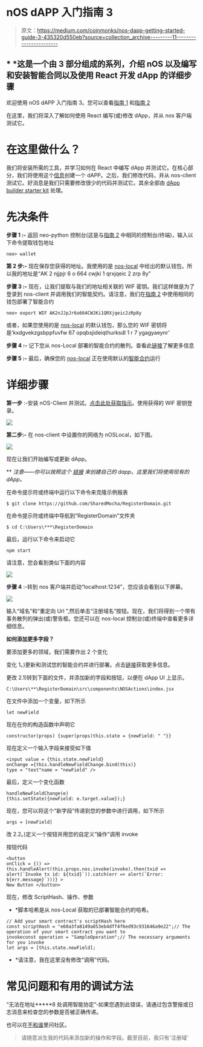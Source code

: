 # nOS dAPP 入门指南 3

> 原文：<https://medium.com/coinmonks/nos-dapp-getting-started-guide-3-435320d550eb?source=collection_archive---------11----------------------->

## * *这是一个由 3 部分组成的系列，介绍 nOS 以及编写和安装智能合同以及使用 React 开发 dApp 的详细步骤

欢迎使用 nOS dAPP 入门指南 3。您可以查看[指南 1](/@SharedMocha/nos-dapp-getting-started-guide-187e72ed9ace) 和[指南 2](/@SharedMocha/nos-dapp-getting-started-guide-2-e4f7524375f)

在这里，我们将深入了解如何使用 React 编写(或)修改 dApp，并从 nos 客户端测试它。

# 在这里做什么？

我们将安装所需的工具，并学习如何在 React 中编写 dApp 并测试它。在核心部分，我们将使用这个[信息](/nos-io/one-click-nos-dapp-development-create-nos-dapp-e086997f0f3d)创建一个 dAPP。之后，我们修改代码，并从 nos-client 测试它。好消息是我们只需要修改很少的代码并测试它。其余全部由 [dApp builder starter kit](/nos-io/one-click-nos-dapp-development-create-nos-dapp-e086997f0f3d) 处理。

# 先决条件

**步骤 1 :-** 返回 neo-python 控制台(这是与[指南 2](/@SharedMocha/nos-dapp-getting-started-guide-2-e4f7524375f) 中相同的控制台/终端)，输入以下命令提取钱包地址

```
neo> wallet
```

**第 2 步:-** 现在保存您获得的地址。我使用的是 [nos-local](https://github.com/nos/nos-local) 中给出的默认钱包，所以我的地址是“AK 2 njjpjr 6 o 664 cwjki 1 qrxjqeic 2 zrp 8y”

**步骤 3 :-** 现在，让我们提取与我们的地址相关联的 WIF 密钥。我们这样做是为了登录到 nos-client 并调用我们的智能契约。请注意，我们在[指南 2](/@SharedMocha/nos-dapp-getting-started-guide-2-e4f7524375f) 中使用相同的钱包部署了智能合约

```
neo> export WIF AK2nJJpJr6o664CWJKi1QRXjqeic2zRp8y
```

或者，如果您使用的是 [nos-local](https://github.com/nos/nos-local) 的默认钱包，那么您的 WIF 密钥将是‘kxdgvekzgsbppfuvfw 67 opqbsjideiqthurksdl 1 r 7 ygagyaeynr’

**步骤 4 :-** 记下您从 nos-Local 部署的智能合约的散列。查看此[链接](/@SharedMocha/nos-dapp-getting-started-guide-2-e4f7524375f)了解更多信息

**步骤 5 :-** 最后，确保您的 [nos-local](https://github.com/nos/nos-local) 正在使用默认的[智能合约](https://github.com/nos/name-service/blob/a5818e7e60282bd8c8154e1ffec4482f5cfa5ec2/contract.py)运行

# 详细步骤

**第一步** :-安装 nOS-Client 并测试。[点击此处获取指示](https://github.com/nos/client)。使用获得的 WIF 密钥登录。

![](img/0eb7d420d76e72a140120d1c5ad1ed27.png)

**第二步:-** 在 nos-client 中设置你的网络为 nOSLocal，如下图。

![](img/525a738bd530ee9d9c3131a681414e41.png)

现在让我们开始编写或更新 dApp。

** *注意——你可以按照这个* [*链接*](/nos-io/one-click-nos-dapp-development-create-nos-dapp-e086997f0f3d) *来创建自己的 dapp。这里我们将使用现有的 dApp。*

在命令提示符或终端中运行以下命令来克隆示例报表

```
$ git clone https://github.com/SharedMocha/RegisterDomain.git
```

在命令提示符或终端中导航到“RegisterDomain”文件夹

```
$ cd C:\Users\***\RegisterDomain
```

最后，运行以下命令来启动它

```
npm start
```

请注意，您会看到类似下面的内容

![](img/f93a11fdbcaa9e62eff13169f140302a.png)

**步骤 4** :-转到 nos 客户端并启动“localhost:1234”，您应该会看到以下屏幕。

![](img/b65e2bbd8ddb3d2eb50eb1146ddebf2e.png)

输入“域名”和“重定向 Url ”,然后单击“注册域名”按钮。现在，我们将得到一个带有事务散列的弹出(或)警告框。您还可以在 nos-local 控制台(或)终端中查看更多详细信息。

**如何添加更多字段？**

要添加更多的领域，我们需要作出 2 个变化

变化 1。)更新和测试您的智能合约并进行部署。点击[链接](/@SharedMocha/nos-dapp-getting-started-guide-2-e4f7524375f)获取更多信息。

更改 2.1)转到下面的文件，并添加新的字段和按钮，以便在 dApp UI 上显示。

```
C:\Users\**\RegisterDomain\src\components\NOSActions\index.jsx
```

在文件中添加一个变量，如下所示

```
let newField
```

现在在你的构造函数中声明它

```
constructor(props) {super(props)this.state = {newField: " "}}
```

现在定义一个输入字段来接受如下值

```
<input value = {this.state.newField} 
onChange ={this.handleNewFieldChange.bind(this)}
type = "text"name = "newField" />
```

最后，定义一个变化函数

```
handleNewFieldChange(e) 
{this.setState({newField: e.target.value});}
```

现在，您可以将这个“新字段”传递到您的参数中进行调用，如下所示

```
args = [newField]
```

改 2.2。)定义一个按钮并用您的自定义“操作”调用 invoke

按钮代码

```
<button 
onClick = {() => this.handleAlert(this.props.nos.invoke(invoke).then(txid => alert(`Invoke tx id: ${txid}`)).catch(err => alert(`Error: ${err.message}`)))} >
New Button </button>
```

现在，修改 ScriptHash、操作、参数

* *脚本哈希是从 nos-Local 获取的已部署智能合约的哈希。

```
// Add your smart contract's scriptHash here
const scriptHash = "e60a3fa8149a853eb4dff4f6ed93c931646a9e22";// The operation of your smart contract you want to 
invokeconst operation = "SampleOperation";// The necessary arguments for you invoke
let args = [this.state.newField];
```

* *请注意，我在这里没有修改“调用”代码。

# 常见问题和有用的调试方法

“无法在地址*****8 处调用智能协定”-如果您遇到此错误，请通过包含警报或日志消息来检查您的参数是否被正确传递。

也可以在[不和谐](https://discordapp.com/invite/eGFAskm)里问社区。

> 请随意派生我的代码来添加新的操作和字段。截至目前，我只有'注册域'